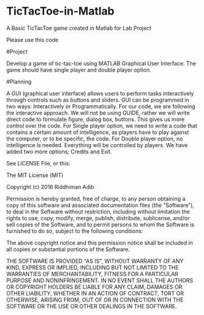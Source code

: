 # TicTacToe-in-Matlab
A Basic TicTacToe game created in Matlab for Lab Project

Please use this code

#Project

Develop a game of tic-tac-toe using MATLAB Graphical User Interface. The game should have single player and double player option.

#Planning

A GUI (graphical user interface) allows users to perform tasks interactively through controls such as buttons and sliders. 
GUI can be programmed in two ways: Interactively or Programmatically.
For our code, we are following the interactive approach. We will not be using GUIDE, rather we will write direct code to formulate figure, dialog box, buttons. This gives us more control over the code.
For Single player option, we need to write a code that contains a certain amount of intelligence, as players have to play against the computer, or to be specific, the code.
For Double player option, no intelligence is needed. Everything will be controlled by players.
We have added two more options; Credits and Exit.


See LICENSE File, or this:

The MIT License (MIT)

Copyright (c) 2016 Riddhiman Adib

Permission is hereby granted, free of charge, to any person obtaining a copy
of this software and associated documentation files (the "Software"), to deal
in the Software without restriction, including without limitation the rights
to use, copy, modify, merge, publish, distribute, sublicense, and/or sell
copies of the Software, and to permit persons to whom the Software is
furnished to do so, subject to the following conditions:

The above copyright notice and this permission notice shall be included in all
copies or substantial portions of the Software.

THE SOFTWARE IS PROVIDED "AS IS", WITHOUT WARRANTY OF ANY KIND, EXPRESS OR
IMPLIED, INCLUDING BUT NOT LIMITED TO THE WARRANTIES OF MERCHANTABILITY,
FITNESS FOR A PARTICULAR PURPOSE AND NONINFRINGEMENT. IN NO EVENT SHALL THE
AUTHORS OR COPYRIGHT HOLDERS BE LIABLE FOR ANY CLAIM, DAMAGES OR OTHER
LIABILITY, WHETHER IN AN ACTION OF CONTRACT, TORT OR OTHERWISE, ARISING FROM,
OUT OF OR IN CONNECTION WITH THE SOFTWARE OR THE USE OR OTHER DEALINGS IN THE
SOFTWARE.
